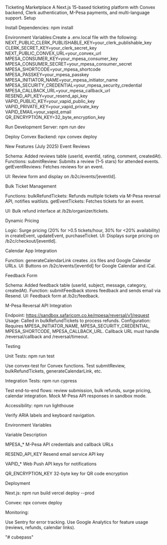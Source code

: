 Ticketing Marketplace
A Next.js 15-based ticketing platform with Convex backend, Clerk authentication, M-Pesa payments, and multi-language support.
Setup

Install Dependencies:
npm install


Environment Variables:Create a .env.local file with the following:
NEXT_PUBLIC_CLERK_PUBLISHABLE_KEY=your_clerk_publishable_key
CLERK_SECRET_KEY=your_clerk_secret_key
NEXT_PUBLIC_CONVEX_URL=your_convex_url
MPESA_CONSUMER_KEY=your_mpesa_consumer_key
MPESA_CONSUMER_SECRET=your_mpesa_consumer_secret
MPESA_SHORTCODE=your_mpesa_shortcode
MPESA_PASSKEY=your_mpesa_passkey
MPESA_INITIATOR_NAME=your_mpesa_initiator_name
MPESA_SECURITY_CREDENTIAL=your_mpesa_security_credential
MPESA_CALLBACK_URL=your_mpesa_callback_url
RESEND_API_KEY=your_resend_api_key
VAPID_PUBLIC_KEY=your_vapid_public_key
VAPID_PRIVATE_KEY=your_vapid_private_key
VAPID_EMAIL=your_vapid_email
QR_ENCRYPTION_KEY=32_byte_encryption_key


Run Development Server:
npm run dev


Deploy Convex Backend:
npx convex deploy



New Features (July 2025)
Event Reviews

Schema: Added reviews table (userId, eventId, rating, comment, createdAt).
Functions:
submitReview: Submits a review (1–5 stars) for attended events.
getEventReviews: Fetches reviews for an event.


UI: Review form and display on /b2c/events/[eventId].

Bulk Ticket Management

Functions:
bulkRefundTickets: Refunds multiple tickets via M-Pesa reversal API, notifies waitlists.
getEventTickets: Fetches tickets for an event.


UI: Bulk refund interface at /b2b/organizer/tickets.

Dynamic Pricing

Logic: Surge pricing (20% for >0.5 tickets/hour, 30% for <20% availability) in createEvent, updateEvent, purchaseTicket.
UI: Displays surge pricing on /b2c/checkout/[eventId].

Calendar App Integration

Function: generateCalendarLink creates .ics files and Google Calendar URLs.
UI: Buttons on /b2c/events/[eventId] for Google Calendar and iCal.

Feedback Form

Schema: Added feedback table (userId, subject, message, category, createdAt).
Function: submitFeedback stores feedback and sends email via Resend.
UI: Feedback form at /b2c/feedback.

M-Pesa Reversal API Integration

Endpoint: https://sandbox.safaricom.co.ke/mpesa/reversal/v1/request
Usage: Called in bulkRefundTickets to process refunds.
Configuration:
Requires MPESA_INITIATOR_NAME, MPESA_SECURITY_CREDENTIAL, MPESA_SHORTCODE, MPESA_CALLBACK_URL.
Callback URL must handle /reversal/callback and /reversal/timeout.



Testing

Unit Tests:
npm run test


Use convex-test for Convex functions.
Test submitReview, bulkRefundTickets, generateCalendarLink, etc.


Integration Tests:
npm run cypress


Test end-to-end flows: review submission, bulk refunds, surge pricing, calendar integration.
Mock M-Pesa API responses in sandbox mode.


Accessibility:
npm run lighthouse


Verify ARIA labels and keyboard navigation.



Environment Variables



Variable
Description



MPESA_*
M-Pesa API credentials and callback URLs


RESEND_API_KEY
Resend email service API key


VAPID_*
Web Push API keys for notifications


QR_ENCRYPTION_KEY
32-byte key for QR code encryption


Deployment

Next.js:
npm run build
vercel deploy --prod


Convex:
npx convex deploy


Monitoring:

Use Sentry for error tracking.
Use Google Analytics for feature usage (reviews, refunds, calendar links).


"# cubepass" 
